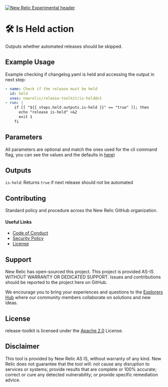 [![New Relic Experimental header](https://github.com/newrelic/opensource-website/raw/master/src/images/categories/Experimental.png)](https://opensource.newrelic.com/oss-category/#new-relic-experimental)

# 🛠️ Is Held action

Outputs whether automated releases should be skipped.

## Example Usage

Example checking if changelog.yaml is held and accessing the output in next step:
```yaml
- name: Check if the release must be held
  id: held
  uses: newrelic/release-toolkit/is-held@v1
- run: |
    if [[ "${{ steps.held.outputs.is-held }}" == "true" ]]; then
      echo "release is-held" >&2
      exit 1
    fi
```

## Parameters

All parameters are optional and match the ones used for the cli command flag, you can see the values and the defaults in [here](../README.md#is-held))

## Outputs

`is-held`: Returns `true` if next release should not be automated

## Contributing

Standard policy and procedure across the New Relic GitHub organization.

#### Useful Links
* [Code of Conduct](../CODE_OF_CONDUCT.md)
* [Security Policy](../SECURITY.md)
* [License](../LICENSE)
 
## Support

New Relic has open-sourced this project. This project is provided AS-IS WITHOUT WARRANTY OR DEDICATED SUPPORT. Issues and contributions should be reported to the project here on GitHub.

We encourage you to bring your experiences and questions to the [Explorers Hub](https://discuss.newrelic.com) where our community members collaborate on solutions and new ideas.

## License

release-toolkit is licensed under the [Apache 2.0](http://apache.org/licenses/LICENSE-2.0.txt) License.

## Disclaimer

This tool is provided by New Relic AS IS, without warranty of any kind. New Relic does not guarantee that the tool will: not cause any disruption to services or systems; provide results that are complete or 100% accurate; correct or cure any detected vulnerability; or provide specific remediation advice.

